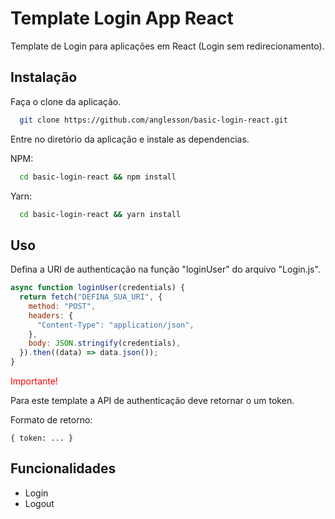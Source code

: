 # Template Login App React

Template de Login para aplicações em React (Login sem redirecionamento).

## Instalação

Faça o clone da aplicação.
```bash
  git clone https://github.com/anglesson/basic-login-react.git
```

Entre no diretório da aplicação e instale as dependencias.

NPM:
```bash
  cd basic-login-react && npm install
```

Yarn:
```bash
  cd basic-login-react && yarn install
```
## Uso
Defina a URI de authenticação na função "loginUser" do arquivo "Login.js".
```js
async function loginUser(credentials) {
  return fetch("DEFINA_SUA_URI", {
    method: "POST",
    headers: {
      "Content-Type": "application/json",
    },
    body: JSON.stringify(credentials),
  }).then((data) => data.json());
}
```
<p style="color: red">
  Importante!
</p> Para este template a API de authenticação deve retornar o um token.

Formato de retorno:
```JS
{ token: ... }
```

## Funcionalidades
* Login
* Logout